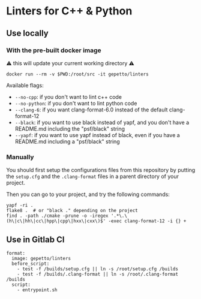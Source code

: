 # Linters for C++ & Python

## Use locally

### With the pre-built docker image

:warning: this will update your current working directory :warning:

```
docker run --rm -v $PWD:/root/src -it gepetto/linters
```

Available flags:

- `--no-cpp`: if you don't want to lint c++ code
- `--no-python`: if you don't want to lint python code
- `--clang-6`: if you want clang-format-6.0 instead of the default clang-format-12
- `--black`: if you want to use black instead of yapf, and you don't have a README.md including the "psf/black" string
- `--yapf`: if you want to use yapf instead of black, even if you have a README.md including a "psf/black" string

### Manually

You should first setup the configurations files from this repository by putting the `setup.cfg` and the `.clang-format`
files in a parent directory of your project.

Then you can go to your project, and try the following commands:

```
yapf -ri .
flake8 .  # or "black ." depending on the project
find . -path ./cmake -prune -o -iregex '.*\.\(h\|c\|hh\|cc\|hpp\|cpp\|hxx\|cxx\)$' -exec clang-format-12 -i {} +
```

## Use in Gitlab CI

```
format:
  image: gepetto/linters
  before_script:
    - test -f /builds/setup.cfg || ln -s /root/setup.cfg /builds
    - test -f /builds/.clang-format || ln -s /root/.clang-format /builds
  script:
    - entrypoint.sh
```
